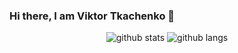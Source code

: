 ### Hi there, I am Viktor Tkachenko 👋 

<p align="center">
	<img src="https://github-readme-stats.vercel.app/api/top-langs/?username=fkma13552&layout=compact&hide_border=true" alt="github stats"/>
	<img src="https://github-readme-stats.vercel.app/api?username=fkma13552&show_icons=true&count_private=truet&hide_border=true" alt="github langs"/>
</p>

<!--
**fkma13552/fkma13552** is a ✨ _special_ ✨ repository because its `README.md` (this file) appears on your GitHub profile.

Here are some ideas to get you started:

- 🔭 I’m currently working on ...
- 
- 👯 I’m looking to collaborate on ...
- 🤔 I’m looking for help with ...
- 💬 Ask me about ...
- 📫 How to reach me: ...
- 😄 Pronouns: ...
- ⚡ Fun fact: ...
-->
